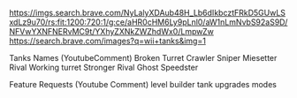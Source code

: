 https://imgs.search.brave.com/NyLalyXDAub48H_Lb6dIkbcztFRkD5GUwLSxdLz9u70/rs:fit:1200:720:1/g:ce/aHR0cHM6Ly9pLnl0/aW1nLmNvbS92aS9D/NFVwYXNFNERvMC9t/YXhyZXNkZWZhdWx0/LmpwZw
https://search.brave.com/images?q=wii+tanks&img=1

Tanks Names (YoutubeComment)
  Broken Turret
  Crawler
  Sniper
  Miesetter
  Rival
  Working turret
  Stronger Rival
  Ghost
  Speedster

Feature Requests (Youtube Comment)
  level builder
  tank upgrades
  modes